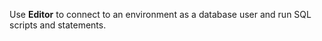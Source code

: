 
Use **Editor** to connect to an environment as a database user and run SQL scripts and statements.

